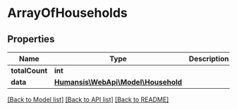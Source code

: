 # ArrayOfHouseholds

## Properties
Name | Type | Description | Notes
------------ | ------------- | ------------- | -------------
**totalCount** | **int** |  | [optional] 
**data** | [**Humansis\WebApi\Model\Household**](Household.md) |  | [optional] 

[[Back to Model list]](../README.md#documentation-for-models) [[Back to API list]](../README.md#documentation-for-api-endpoints) [[Back to README]](../README.md)


